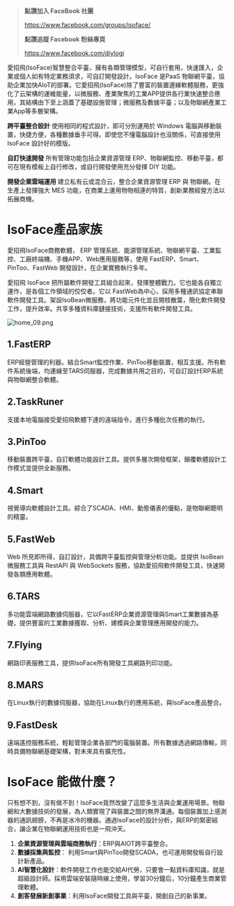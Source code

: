 > **點讚加入 FaceBook 社團**
> 
> <https://www.facebook.com/groups/isoface/>
> 
> **點讚追蹤 Facebook 粉絲專頁**
> 
> <https://www.facebook.com/diylogi>

愛招飛(IsoFace)智慧整合平臺，擁有各類管理模型，可自行套用，快速匯入，企業或個人如有特定業務須求，可自訂開發設計。IsoFace 是PaaS 物聯網平臺，協助企業加快AIoT的部署。它愛招飛(IsoFace)除了豐富的裝置邊緣軟體服務，更強化了云架構的運維能量，以微服務、產業聚焦的工業APP提供各行業快速整合應用，其結構由下至上涵蓋了基礎設施管理；微服務及數據平臺；以及物聯網產業工業App等多層架構。

**跨平臺整合設計**
使用相同的程式設計，即可分別運用於 Windows 電腦與移動裝置，快捷方便，各種數據垂手可得。即使您不懂電腦設計也沒關係，可直接使用IsoFace 設計好的模版。

**自訂快速開發**
所有管理功能包括企業資源管理 ERP、物聯網監控、移動平臺，都可在現有模板上自行修改，或自行開發使用充分發揮 DIY 功能。

**開發企業雲端運用**
建立私有云或混合云，整合企業資源管理 ERP 與 物聯網。在生產上發揮強大 MES 功能，在商業上運用物物相連的特質，創新業務經營方法以拓展商機。

# IsoFace產品家族

愛招飛IsoFace商務軟體， ERP 管理系統、能源管理系統、物聯網平臺、工業監控、工廠終端機、手機APP、Web應用服務等，使用  FastERP、Smart、PinToo、FastWeb 開發設計，在企業實務執行多年。

愛招飛 IsoFace 把所屬軟件開發工具組合起來，發揮整體戰力。它也能各自獨立運作，是各個工作領域的佼佼者。它以 FastWeb為中心，採用多種通訊協定串聯軟件開發工具。架設IsoBean微服務，將功能元件化並且開枝散葉，簡化軟件開發工作，提升效率。共享多種資料庫鏈接技術，支援所有軟件開發工具。

![home_09.png](https://s2.loli.net/2022/10/08/qVZJkgor29Bn1x6.png)

## 1.FastERP
ERP經營管理的利器。結合Smart監控作業、PinToo移動裝置，相互支援。所有軟件系統後端，均連線至TARS伺服器，完成數據共用之目的，可自訂設計ERP系統與物聯網整合軟體。
 
## 2.TaskRuner
支援本地電腦接受愛招飛軟體下達的遠端指令，進行多種批次任務的執行。
 
## 3.PinToo
移動裝置跨平臺，自訂軟體功能設計工具。提供多層次開發框架，顛覆軟體設計工作模式並提供全新服務。
 
## 4.Smart
視覺導向軟體設計工具。綜合了SCADA、HMI、動態儀表的優點，是物聯網聰明的精靈。
 
## 5.FastWeb
Web 所見即所得，自訂設計，具備跨平臺監控與管理分析功能。並提供 IsoBean 微服務工具與 RestAPI 與 WebSockets 服務，協助愛招飛軟件開發工具，快速開發各類應用軟體。
 
## 6.TARS
多功能雲端網路數據伺服器，它以FastERP企業資源管理與Smart工業數據為基礎，提供豐富的工業數據獲取、分析、建模與企業管理應用開發的能力。
 
## 7.Flying
網路印表服務工具，提供IsoFace所有開發工具網路列印功能。

 
## 8.MARS
在Linux執行的數據伺服器，協助在Linux執行的應用系統，與IsoFace產品整合。

 
## 9.FastDesk
遠端遙控服務系統，輕鬆管理企業各部門的電腦裝置。所有數據透過網路傳輸，同時具備物聯網基礎架構，對未來具有擴充性。

# IsoFace 能做什麼？

只有想不到，沒有做不到！IsoFace竟然改變了這麼多生活與企業運用場景。物聯網和大數據技術的發展，為人類實現了與裝置之間的無界溝通。每個裝置加上感測器的通訊翅膀，不再是冰冷的機器。通過IsoFace的設計分析，與ERP的緊密結合，讓企業在物聯網運用技術也是一飛沖天。

1. **企業資源管理與雲端商務執行**：ERP與AIOT跨平臺整合。
2. **數據採集與監控**： 利用Smart與PinToo開發SCADA，也可運用開發板自行設計新產品。
3. **AI智慧化設計**：軟件開發工作也能交給AI代勞，只要會一點資料庫知識，就是超級設計師。採用雲端安裝隨時線上使用，學習30分鐘后，10分鐘產生商業管理軟體。
4. **創客發展新創事業**：利用IsoFace開發工具與平臺，開創自己的新事業。

